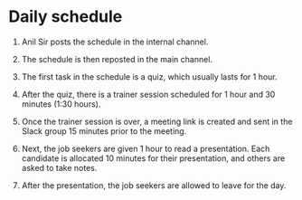 # Daily schedule
1.  Anil Sir posts the schedule in the internal channel.
    
2.  The schedule is then reposted in the main channel.
    
3.  The first task in the schedule is a quiz, which usually lasts for 1 hour.
    
4.  After the quiz, there is a trainer session scheduled for 1 hour and 30 minutes (1:30 hours).
    
5.  Once the trainer session is over, a meeting link is created and sent in the Slack group 15 minutes prior to the meeting.
    
6.  Next, the job seekers are given 1 hour to read a presentation. Each candidate is allocated 10 minutes for their presentation, and others are asked to take notes.
    
7.  After the presentation, the job seekers are allowed to leave for the day.
